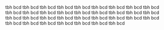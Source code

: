 tbh bcd
tbh bcd
tbh bcd
tbh bcd
tbh bcd
tbh bcd
tbh bcd
tbh bcd
tbh bcd
tbh bcd
tbh bcd
tbh bcd
tbh bcd
tbh bcd
tbh bcd
tbh bcd
tbh bcd
tbh bcd
tbh bcd
tbh bcd
tbh bcd
tbh bcd
tbh bcd
tbh bcd
tbh bcd
tbh bcd
tbh bcd
tbh bcd
tbh bcd
tbh bcd
tbh bcd
tbh bcd
tbh bcd
tbh bcd
